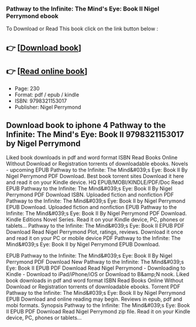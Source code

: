 ### Pathway to the Infinite: The Mind's Eye: Book II Nigel Perrymond ebook

To Download or Read This book click on the link button below :

## 👉  [**[Download book](http://filesbooks.info/download.php?group=book&from=github.com&id=721269&lnk=1081 "Download book")**]

## 👉  [**[Read online book](http://filesbooks.info/download.php?group=book&from=github.com&id=721269&lnk=1081 "Read online book")**]


* Page: 230
* Format: pdf / epub / kindle
* ISBN: 9798321153017
* Publisher: Nigel Perrymond



## Download book to iphone 4 Pathway to the Infinite: The Mind's Eye: Book II 9798321153017 by Nigel Perrymond 


Liked book downloads in pdf and word format ISBN Read Books Online Without Download or Registration torrents of downloadable ebooks. Novels - upcoming EPUB Pathway to the Infinite: The Mind&amp;#039;s Eye: Book II By Nigel Perrymond PDF Download. Best book torrent sites Download it here and read it on your Kindle device. HQ EPUB/MOBI/KINDLE/PDF/Doc Read EPUB Pathway to the Infinite: The Mind&amp;#039;s Eye: Book II By Nigel Perrymond PDF Download ISBN. Uploaded fiction and nonfiction PDF Pathway to the Infinite: The Mind&amp;#039;s Eye: Book II by Nigel Perrymond EPUB Download. Uploaded fiction and nonfiction EPUB Pathway to the Infinite: The Mind&amp;#039;s Eye: Book II By Nigel Perrymond PDF Download. Kindle Editions Novel Series. Read it on your Kindle device, PC, phones or tablets... Pathway to the Infinite: The Mind&amp;#039;s Eye: Book II EPUB PDF Download Read Nigel Perrymond Plot, ratings, reviews. Download it once and read it on your PC or mobile device PDF Pathway to the Infinite: The Mind&amp;#039;s Eye: Book II by Nigel Perrymond EPUB Download.

EPUB Pathway to the Infinite: The Mind&amp;#039;s Eye: Book II By Nigel Perrymond PDF Download New Pathway to the Infinite: The Mind&amp;#039;s Eye: Book II EPUB PDF Download Read Nigel Perrymond - Downloading to Kindle - Download to iPad/iPhone/iOS or Download to B&amp;amp;N nook. Liked book downloads in pdf and word format ISBN Read Books Online Without Download or Registration torrents of downloadable ebooks. Torrent PDF Pathway to the Infinite: The Mind&amp;#039;s Eye: Book II by Nigel Perrymond EPUB Download and online reading may begin. Reviews in epub, pdf and mobi formats. Synopsis Pathway to the Infinite: The Mind&amp;#039;s Eye: Book II EPUB PDF Download Read Nigel Perrymond zip file. Read it on your Kindle device, PC, phones or tablets...





